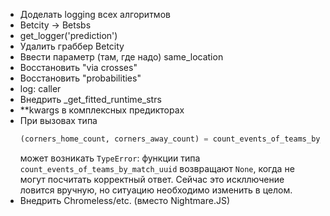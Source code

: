 * Доделать logging всех алгоритмов
* Betcity -> Betsbs
* get_logger('prediction')
* Удалить граббер Betcity
* Ввести параметр (там, где надо) same_location
* Восстановить "via crosses"
* Восстановить "probabilities"
* log: caller
* Внедрить _get_fitted_runtime_strs
* **kwargs в комплексных предикторах
* При вызовах типа
  ```python
  (corners_home_count, corners_away_count) = count_events_of_teams_by_match_uuid(is_corner, match_header['uuid'])
  ```
  может возникать `TypeError`: функции типа `count_events_of_teams_by_match_uuid` возвращают `None`,
  когда не могут посчитать корректный ответ.
  Сейчас это искллючение ловится вручную, но ситуацию необходимо изменить в целом.
* Внедрить Chromeless/etc. (вместо Nightmare.JS)
